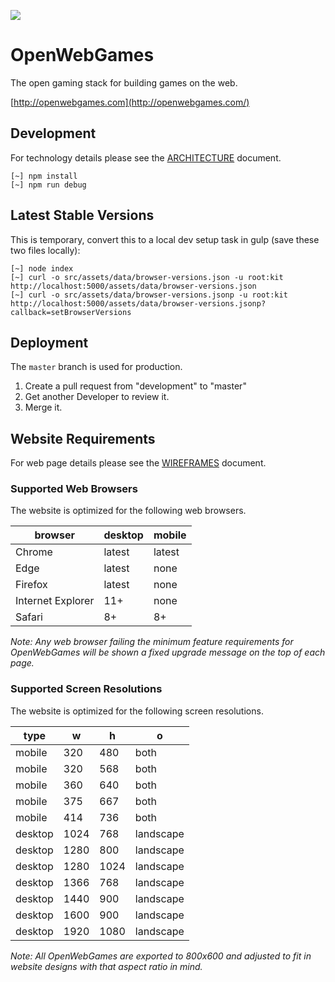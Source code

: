 <a href="https://zenhub.io"><img src="https://raw.githubusercontent.com/ZenHubIO/support/master/zenhub-badge.png"></a>

# OpenWebGames

The open gaming stack for building games on the web.

[http://openwebgames.com](http://openwebgames.com/)

## Development

For technology details please see the [ARCHITECTURE](ARCHITECTURE.md) document.

```
[~] npm install
[~] npm run debug
```

## Latest Stable Versions

This is temporary, convert this to a local dev setup task in gulp (save these two files locally):

```
[~] node index
[~] curl -o src/assets/data/browser-versions.json -u root:kit http://localhost:5000/assets/data/browser-versions.json
[~] curl -o src/assets/data/browser-versions.jsonp -u root:kit http://localhost:5000/assets/data/browser-versions.jsonp?callback=setBrowserVersions
```

## Deployment

The `master` branch is used for production.

1. Create a pull request from "development" to "master"
2. Get another Developer to review it.
3. Merge it.

## Website Requirements

For web page details please see the [WIREFRAMES](WIREFRAMES.md) document.

### Supported Web Browsers

The website is optimized for the following web browsers.

browser                 | desktop       | mobile
---                     | ---           | ---
Chrome                  | latest        | latest
Edge                    | latest        | none
Firefox                 | latest        | none
Internet Explorer       | 11+           | none
Safari                  | 8+            | 8+

_Note: Any web browser failing the minimum feature requirements for OpenWebGames will be shown a fixed upgrade message on the top of each page._

### Supported Screen Resolutions

The website is optimized for the following screen resolutions.

type    | w     | h     | o
---     | ---   | ---   | ---
mobile  | 320   | 480   | both
mobile  | 320   | 568   | both
mobile  | 360   | 640   | both
mobile  | 375   | 667   | both
mobile  | 414   | 736   | both
desktop | 1024  | 768   | landscape
desktop | 1280  | 800   | landscape
desktop | 1280  | 1024  | landscape
desktop | 1366  | 768   | landscape
desktop | 1440  | 900   | landscape
desktop | 1600  | 900   | landscape
desktop | 1920  | 1080  | landscape

_Note: All OpenWebGames are exported to 800x600 and adjusted to fit in website designs with that aspect ratio in mind._

